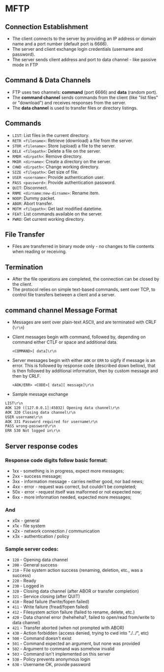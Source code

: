 # MFTP

## **Connection Establishment**

   - The client connects to the server by providing an IP address or domain name and a port number (default port is 6666).
   - The server and client exchange login credentials (username and password).
   - The server sends client address and port to data channel - like passive mode in FTP

## **Command & Data Channels**

   - FTP uses two channels: **command** (port 6666) and **data** (random port).
   - The **command channel** sends commands from the client (like "list files" or "download") and receives responses from the server.
   - The **data channel** is used to transfer files or directory listings.

## **Commands**

   - `LIST`: List files in the current directory.
   - `RETR <filename>`: Retrieve (download) a file from the server.
   - `STOR <filename>`: Store (upload) a file to the server. 
   - `DELE <filepath>`: Delete a file on the server.
   - `RMDR <dirpath>`: Remove directory.
   - `MKDR <dirname>`: Create a directory on the server.
   - `CHWD <dirpath>`: Change working directory.
   - `SIZE <filepath>`: Get size of file.
   - `USER <username>`: Provide authentication user.
   - `PASS <password>`: Provide authentication password.
   - `QUIT`: Disconnect.
   - `RNME <dirname:new-dirname>`: Rename item.
   - `NOOP`: Dummy packet.
   - `ABOR`: Abort transfer.
   - `MDTM <filepath>`: Get last modified datetime.
   - `FEAT`: List commands available on the server.
   - `PWRD`: Get current working directory.

## **File Transfer**

   - Files are transferred in binary mode only - no changes to file contents when reading or receiving.

## **Termination**

   - After the file operations are completed, the connection can be closed by the client.
   - The protocol relies on simple text-based commands, sent over TCP, to control file transfers between a client and a server.

## **command channel Message Format**

   - Messages are sent over plain-text ASCII, and are terminated with CRLF (`\r\n`)
   - Client messages begin with command, followed by, depending on command either CTLF or space and additional data.

		`<COMMAND>[ data]\r\n`

   - Server messages begin with either `AOK` or `ERR` to sigify if message is an error. This is followed by response code (described down bellow), that is then followed by additional information, then by custom message and then by CRLF.

		`<AOK/ERR> <CODE>[ data][ message]\r\n`

   - Sample message exchange

```txt
LIST\r\n
AOK 120 ([127.0.0.1]:45032) Opening data channel\r\n
AOK 320 Closing data channel\r\n
USER username\r\n
AOK 331 Password required for username\r\n
PASS wrong-password\r\n
ERR 530 Not logged in\r\n
```

## **Server response codes**

### Response code digits follow basic format:

  - 1xx - something is in progress, expect more messages;
  - 2xx - success message;
  - 3xx - information message - carries neither good, nor bad news;
  - 4xx - error - request was correct, but couldn't be completed;
  - 50x - error - request itself was malformed or not expected now;
  - 6xx - more information needed, expected more messages;
 
### And

  - x0x - general
  - x1x - file system
  - x2x - network connection / communication
  - x3x - authentication / policy

### Sample server codes:

  - `120` - Opening data channel
  - `200` - General success
  - `210` - File system action success (renaming, deletion, etc., was a success)
  - `220` - Ready
  - `230` - Logged in
  - `320` - Closing data channel (after ABOR or transfer completion)
  - `321` - Service closing (after QUIT)
  - `410` - Read failure (fwrite/fopen failed)
  - `411` - Write failure (fread/fopen failed)
  - `412` - Filesystem action failure (failed to rename, delete, etc.)
  - `420` - Data channel error (heheheha?, failed to open/read from/write to data channel)
  - `421` - Transfer aborted (when not prompted with ABOR)
  - `430` - Action forbidden (access denied, trying to cwd into "./../", etc)
  - `500` - Command doesn't exist
  - `501` - Command expected an argument, but none was provided
  - `502` - Argument to command was somehow invalid
  - `503` - Command isn't implemented on this server
  - `530` - Policy prevents anonymous login
  - `630` - Username OK, provide password
